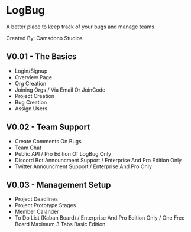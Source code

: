 # LogBug

A better place to keep track of your bugs and manage teams

Created By: Camsdono Studios

## V0.01 - The Basics

- Login/Signup
- Overview Page
- Org Creation
- Joining Orgs / Via Email Or JoinCode 
- Project Creation
- Bug Creation
- Assign Users

## V0.02 - Team Support

- Create Comments On Bugs
- Team Chat
- Public API / Pro Edition Of LogBug Only
- Discord Bot Announcment Support / Enterprise And Pro Edition Only
- Twitter Announcment Support / Enterprise And Pro Only

## V0.03 - Management Setup

- Project Deadlines 
- Project Prototype Stages 
- Member Calander 
- To Do List (Kaban Board) / Enterprise And Pro Edition Only / One Free Board Maximum 3 Tabs Basic Edition
